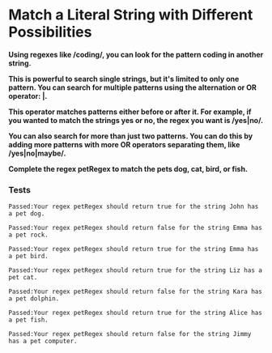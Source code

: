 # Match a Literal String with Different Possibilities

**Using regexes like /coding/, you can look for the pattern coding in another string.**

**This is powerful to search single strings, but it's limited to only one pattern. You can search for multiple patterns using the alternation or OR operator: |.**

**This operator matches patterns either before or after it. For example, if you wanted to match the strings yes or no, the regex you want is /yes|no/.**

**You can also search for more than just two patterns. You can do this by adding more patterns with more OR operators separating them, like /yes|no|maybe/.**

**Complete the regex petRegex to match the pets dog, cat, bird, or fish.**

### Tests

`Passed:Your regex petRegex should return true for the string John has a pet dog.`

`Passed:Your regex petRegex should return false for the string Emma has a pet rock.`

`Passed:Your regex petRegex should return true for the string Emma has a pet bird.`

`Passed:Your regex petRegex should return true for the string Liz has a pet cat.`

`Passed:Your regex petRegex should return false for the string Kara has a pet dolphin.`

`Passed:Your regex petRegex should return true for the string Alice has a pet fish.`

`Passed:Your regex petRegex should return false for the string Jimmy has a pet computer.`
